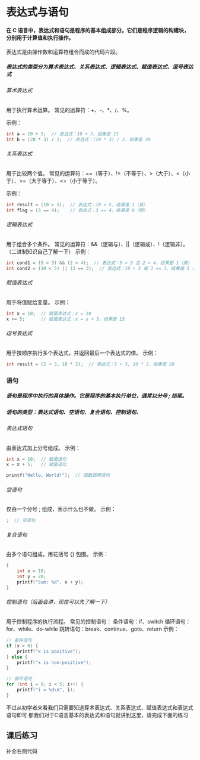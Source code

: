 # 表达式与语句
#### 在 C 语言中，表达式和语句是程序的基本组成部分。它们是程序逻辑的构建块，分别用于计算值和执行操作。

表达式是由操作数和运算符组合而成的代码片段。
##### 表达式的类型分为算术表达式、关系表达式、逻辑表达式、赋值表达式、逗号表达式
###### 算术表达式
用于执行算术运算。
常见的运算符：+、-、*、/、%。

示例：
```c
int a = 10 + 5;  // 表达式：10 + 5，结果是 15
int b = (20 * 3) / 2;  // 表达式：(20 * 3) / 2，结果是 30
```

###### 关系表达式
用于比较两个值。
常见的运算符：==（等于）、!=（不等于）、>（大于）、<（小于）、>=（大于等于）、<=（小于等于）。

示例：
```c
int result = (10 > 5);  // 表达式：10 > 5，结果是 1（真）
int flag = (3 == 4);    // 表达式：3 == 4，结果是 0（假）
```

###### 逻辑表达式
用于组合多个条件。
常见的运算符：&&（逻辑与）、||（逻辑或）、!（逻辑非）。（二进制知识自己了解一下）
示例：
```c
int cond1 = (5 > 3) && (2 < 4);  // 表达式：5 > 3 且 2 < 4，结果是 1（真）
int cond2 = (10 < 5) || (3 == 3);  // 表达式：10 < 5 或 3 == 3，结果是 1（真）
```

###### 赋值表达式
用于将值赋给变量。
示例：
```c
int x = 10;  // 赋值表达式：x = 10
x += 5;      // 赋值表达式：x = x + 5，结果是 15
```

###### 逗号表达式
用于按顺序执行多个表达式，并返回最后一个表达式的值。
示例：
```c
int result = (5 + 3, 10 * 2);  // 表达式：5 + 3, 10 * 2，结果是 20
```
### 语句
##### 语句是程序中执行的具体操作。它是程序的基本执行单位，通常以分号 ; 结尾。
##### 语句的类型：表达式语句、空语句、复合语句、控制语句、

###### 表达式语句
由表达式加上分号组成。
示例：
```c
int x = 10;  // 赋值语句
x = x + 5;   // 赋值语句

printf("Hello, World!");  // 函数调用语句
```
###### 空语句
仅由一个分号 ; 组成，表示什么也不做。
示例：
```c
;  // 空语句
```

###### 复合语句
由多个语句组成，用花括号 {} 包围。
示例：
```c
{
    int x = 10;
    int y = 20;
    printf("Sum: %d", x + y);
}
```
###### 控制语句（后面会讲，现在可以先了解一下）
用于控制程序的执行流程。
常见的控制语句：
条件语句：if、switch
循环语句：for、while、do-while
跳转语句：break、continue、goto、return
示例：
```c
// 条件语句
if (x > 0) {
    printf("x is positive");
} else {
    printf("x is non-positive");
}

// 循环语句
for (int i = 0; i < 5; i++) {
    printf("i = %d\n", i);
}
```
不过从初学者来看我们只需要知道算术表达式、关系表达式、赋值表达式和表达式语句即可
那我们对于C语言基本的表达式和语句就讲到这里，请完成下面的练习
## 课后练习
补全右侧代码